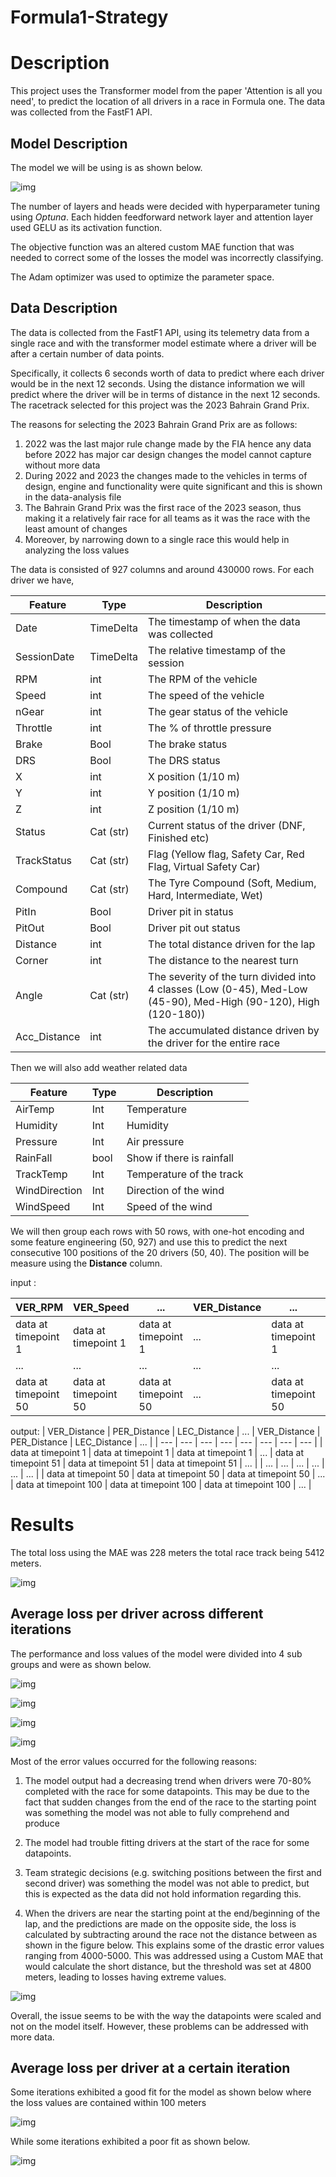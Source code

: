 # Formula1-Strategy

# Description

This project uses the Transformer model from the paper 'Attention is all you need', to predict the location of all drivers in a race in Formula one. 
The data was collected from the FastF1 API. 

## Model Description

The model we will be using is as shown below. 

![img](Images/model_diagram.png "Logo Title Text 1")

The number of layers and heads were decided with hyperparameter tuning using *Optuna*. Each hidden feedforward network layer and attention layer used GELU as its activation function. 

The objective function was an altered custom MAE function that was needed to correct some of the losses the model was incorrectly classifying. 

The Adam optimizer was used to optimize the parameter space. 

## Data Description 

The data is collected from the FastF1 API, using its telemetry data from a single race and with the transformer model estimate where a driver will be after a certain number of data points. 

Specifically, it collects 6 seconds worth of data to predict where each driver would be in the next 12 seconds. Using the distance information we will predict where the driver will be in terms of distance in the next 12 seconds. The racetrack selected for this project was the 2023 Bahrain Grand Prix.


The reasons for selecting the 2023 Bahrain Grand Prix are as follows:
1. 2022 was the last major rule change made by the FIA hence any data before 2022 has major car design changes the model cannot capture without more data
2. During 2022 and 2023 the changes made to the vehicles in terms of design, engine and functionality were quite significant and this is shown in the data-analysis file
3. The Bahrain Grand Prix was the first race of the 2023 season, thus making it a relatively fair race for all teams as it was the race with the least amount of changes
4. Moreover, by narrowing down to a single race this would help in analyzing the loss values

The data is consisted of 927 columns and around 430000 rows. For each driver we have, 

|  Feature | Type | Description |
| --- | --- | --- |
| Date | TimeDelta | The timestamp of when the data was collected |
| SessionDate | TimeDelta | The relative timestamp of the session |
| RPM | int | The RPM of the vehicle |
| Speed | int | The speed of the vehicle |
| nGear | int | The gear status of the vehicle |
| Throttle | int | The % of throttle pressure |
| Brake | Bool | The brake status |
| DRS | Bool | The DRS status |
| X | int | X position (1/10 m) |
| Y | int | Y position (1/10 m) |
| Z | int | Z position (1/10 m) |
| Status | Cat (str) | Current status of the driver (DNF, Finished etc) |
| TrackStatus | Cat (str) | Flag (Yellow flag, Safety Car, Red Flag, Virtual Safety Car) | 
| Compound | Cat (str)|The Tyre Compound (Soft, Medium, Hard, Intermediate, Wet) |
| PitIn | Bool | Driver pit in status |
| PitOut | Bool | Driver pit out status |
| Distance | int | The total distance driven for the lap |
| Corner | int| The distance to the nearest turn |
| Angle | Cat (str) | The severity of the turn divided into 4 classes (Low (0-45), Med-Low (45-90), Med-High (90-120), High (120-180)) |
| Acc_Distance | int | The accumulated distance driven by the driver for the entire race |

Then we will also add weather related data

| Feature | Type | Description |
| --- | --- | --- |
| AirTemp | Int | Temperature |
| Humidity | Int | Humidity |
| Pressure | Int | Air pressure|
| RainFall | bool | Show if there is rainfall |
| TrackTemp | Int | Temperature of the track |
| WindDirection | Int | Direction of the wind |
| WindSpeed | Int | Speed of the wind | 


We will then group each rows with 50 rows, with one-hot encoding and some feature engineering (50, 927) and use this to predict the next consecutive 100 positions of the 20 drivers (50, 40). The position will be measure using the **Distance** column. 

input :

| VER_RPM | VER_Speed | ... | VER_Distance | ... |PIA_Distance|
| --- | --- | --- | --- | --- | --- |
| data at timepoint 1 | data at timepoint 1 | data at timepoint 1 | ... | data at timepoint 1 | ... | data at timepoint 1 |
| ... | ... | ... | ... | ... | ... |
| data at timepoint 50 | data at timepoint 50 | data at timepoint 50 | ... | data at timepoint 50 | ... | data at timepoint 50 |

output:
| VER_Distance | PER_Distance | LEC_Distance | ... | VER_Distance | PER_Distance | LEC_Distance | ... |
| --- | --- | --- | --- | --- | --- | --- | --- |
| data at timepoint 1 | data at timepoint 1 | data at timepoint 1 | ... | data at timepoint 51 | data at timepoint 51 | data at timepoint 51 | ... |
| ... | ... | ... | ... | ... | ... |
| data at timepoint 50 | data at timepoint 50 | data at timepoint 50 | ... | data at timepoint 100 | data at timepoint 100 | data at timepoint 100 | ... |

# Results

The total loss using the MAE was 228 meters the total race track being 5412 meters. 

![img](Images/general_train_error.png "Plot of generalization and training error")

## Average loss per driver across different iterations

The performance and loss values of the model were divided into 4 sub groups and were as shown below. 

![img](Images/group1.png "Avg Loss values of Group 1")

![img](Images/group2.png "Avg Loss values of Group 2")

![img](Images/group3.png "Avg Loss values of Group 3")

![img](Images/group4.png "Avg Loss values of Group 4")

Most of the error values occurred for the following reasons:

1. The model output had a decreasing trend when drivers were 70-80% completed with the race for some datapoints. This may be due to the fact that sudden changes from the end of the race to the starting point was something the model was not able to fully comprehend and produce

2. The model had trouble fitting drivers at the start of the race for some datapoints. 

3. Team strategic decisions (e.g. switching positions between the first and second driver) was something the model was not able to predict, but this is expected as the data did not hold information regarding this. 

4. When the drivers are near the starting point at the end/beginning of the lap, and the predictions are made on the opposite side, the loss is calculated by subtracting around the race not the distance between as shown in the figure below. This explains some of the drastic error values ranging from 4000-5000. This was addressed using a Custom MAE that would calculate the short distance, but the threshold was set at 4800 meters, leading to losses having extreme values. 

![img](Images/Racetrack.png "Racetrack (Bahrain)")


Overall, the issue seems to be with the way the datapoints were scaled and not on the model itself. However, these problems can be addressed with more data. 

## Average loss per driver at a certain iteration

Some iterations exhibited a good fit for the model as shown below where the loss values are contained within 100 meters

![img](Images/good_exm.png "Loss values for iteration 10")

While some iterations exhibited a poor fit as shown below. 

![img](Images/bad_exm.png "Loss values for iteration 20")
